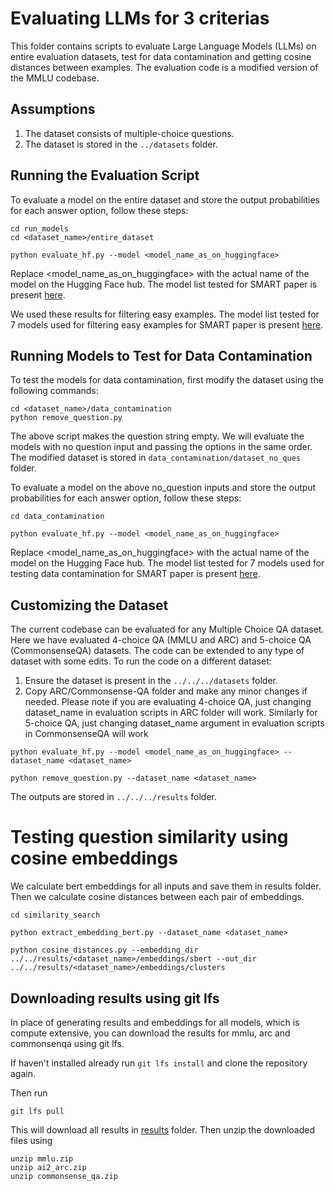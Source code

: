 # Evaluating LLMs for 3 criterias

This folder contains scripts to evaluate Large Language Models (LLMs) on entire evaluation datasets, test for data contamination and getting cosine distances between examples. The evaluation code is a modified version of the MMLU codebase.


## Assumptions 
1. The dataset consists of multiple-choice questions. 
2. The dataset is stored in the `../datasets` folder.


## Running the Evaluation Script

To evaluate a model on the entire dataset and store the output probabilities for each answer option, follow these steps:

```
cd run_models
cd <dataset_name>/entire_dataset

python evaluate_hf.py --model <model_name_as_on_huggingface>
```
Replace <model_name_as_on_huggingface> with the actual name of the model on the Hugging Face hub. The model list tested for SMART paper is present [here](models_tested.txt).

We used these results for filtering easy examples. The model list tested for 7 models used for filtering easy examples for SMART paper is present [here](models_used_for_smart.txt).


## Running Models to Test for Data Contamination

To test the models for data contamination, first modify the dataset using the following commands:

```
cd <dataset_name>/data_contamination
python remove_question.py
```

The above script makes the question string empty. We will evaluate the models with no question input and passing the options in the same order. The modified dataset is stored in `data_contamination/dataset_no_ques` folder.

To evaluate a model on the above no_question inputs and store the output probabilities for each answer option, follow these steps:

```
cd data_contamination

python evaluate_hf.py --model <model_name_as_on_huggingface>
```
Replace <model_name_as_on_huggingface> with the actual name of the model on the Hugging Face hub. The model list tested for 7 models used for testing data contamination for SMART paper is present [here](models_used_for_smart.txt).


## Customizing the Dataset

The current codebase can be evaluated for any Multiple Choice QA dataset. Here we have evaluated 4-choice QA (MMLU and ARC) and 5-choice QA (CommonsenseQA) datasets. The code can be extended to any type of dataset with some edits. To run the code on a different dataset:

1. Ensure the dataset is present in the `../../../datasets` folder.
2. Copy ARC/Commonsense-QA folder and make any minor changes if needed. Please note if you are evaluating 4-choice QA, just changing dataset_name in evaluation scripts in ARC folder will work. Similarly for 5-choice QA, just changing dataset_name argument in evaluation scripts in CommonsenseQA will work

```
python evaluate_hf.py --model <model_name_as_on_huggingface> --dataset_name <dataset_name>

python remove_question.py --dataset_name <dataset_name>
```

The outputs are stored in `../../../results` folder.

# Testing question similarity using cosine embeddings

We calculate bert embeddings for all inputs and save them in results folder. Then we calculate cosine distances between each pair of embeddings.

```
cd similarity_search

python extract_embedding_bert.py --dataset_name <dataset_name>

python cosine_distances.py --embedding_dir ../../results/<dataset_name>/embeddings/sbert --out_dir ../../results/<dataset_name>/embeddings/clusters
```

## Downloading results using git lfs

In place of generating results and embeddings for all models, which is compute extensive, you can download the results for mmlu, arc and commonsenqa using git lfs.

If haven't installed already run ``git lfs install`` and clone the repository again.

Then run 

```
git lfs pull
```

This will download all results in [results](../results) folder. Then unzip the downloaded files using
```
unzip mmlu.zip
unzip ai2_arc.zip
unzip commonsense_qa.zip
```

